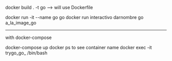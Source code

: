 

docker build . -t go --> will use Dockerfile

docker run -it --name go go
docker run interactivo darnombre go a_la_image_go

------

with docker-compose

docker-compose up 
docker ps to see container name 
docker exec -it trygo_go_<NUMBER> /bin/bash